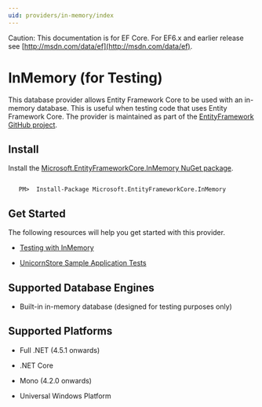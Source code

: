 ```yaml
---
uid: providers/in-memory/index
---
```

Caution: This documentation is for EF Core. For EF6.x and earlier release see [http://msdn.com/data/ef](http://msdn.com/data/ef).

  # InMemory (for Testing)

This database provider allows Entity Framework Core to be used with an in-memory database. This is useful when testing code that uses Entity Framework Core. The provider is maintained as part of the [EntityFramework GitHub project](https://github.com/aspnet/EntityFramework).

  ## Install

Install the [Microsoft.EntityFrameworkCore.InMemory NuGet package](https://www.nuget.org/packages/Microsoft.EntityFrameworkCore.InMemory/).

<!-- literal_block"ids  "classes  "xml:space": "preserve", "backrefs  "linenos": false, "dupnames  : "csharp",", highlight_args}, "names": [] -->

````text

   PM>  Install-Package Microsoft.EntityFrameworkCore.InMemory
   ````

  ## Get Started

The following resources will help you get started with this provider.
   * [Testing with InMemory](../../miscellaneous/testing.md)

   * [UnicornStore Sample Application Tests](https://github.com/rowanmiller/UnicornStore/blob/master/UnicornStore/src/UnicornStore.Tests/Controllers/ShippingControllerTests.cs)

  ## Supported Database Engines

   * Built-in in-memory database (designed for testing purposes only)

  ## Supported Platforms

   * Full .NET (4.5.1 onwards)

   * .NET Core

   * Mono (4.2.0 onwards)

   * Universal Windows Platform
